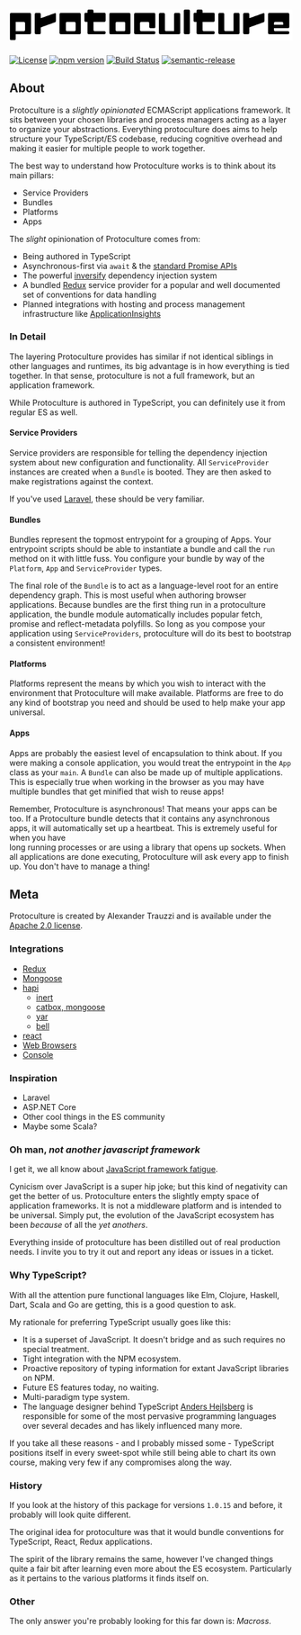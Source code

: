 # ![protoculture](protoculture.png)

[![License](https://img.shields.io/badge/License-Apache%202.0-blue.svg)](https://opensource.org/licenses/Apache-2.0)
[![npm version](https://badge.fury.io/js/protoculture.svg)](https://badge.fury.io/js/protoculture)
[![Build Status](https://travis-ci.org/atrauzzi/protoculture.svg?branch=master)](https://travis-ci.org/atrauzzi/protoculture) 
[![semantic-release](https://img.shields.io/badge/%20%20%F0%9F%93%A6%F0%9F%9A%80-semantic--release-e10079.svg)](https://github.com/semantic-release/semantic-release)

## About
Protoculture is a _slightly opinionated_ ECMAScript applications framework.  It sits between your chosen libraries and process managers acting as a layer to organize your abstractions.
Everything protoculture does aims to help structure your TypeScript/ES codebase, reducing cognitive overhead and making it easier for multiple people to work together.

The best way to understand how Protoculture works is to think about its main pillars:

 - Service Providers
 - Bundles
 - Platforms
 - Apps
 
The _slight_ opinionation of Protoculture comes from:

 - Being authored in TypeScript
 - Asynchronous-first via `await` & the [standard Promise APIs](https://developer.mozilla.org/en/docs/Web/JavaScript/Reference/Global_Objects/Promise)
 - The powerful [inversify](http://inversify.io) dependency injection system
 - A bundled [Redux](http://redux.js.org) service provider for a popular and well documented set of conventions for data handling
 - Planned integrations with hosting and process management infrastructure like [ApplicationInsights](https://github.com/Microsoft/ApplicationInsights-node.js)

### In Detail
The layering Protoculture provides has similar if not identical siblings in other languages and runtimes, 
its big advantage is in how everything is tied together.  In that sense, protoculture is not a full framework, but an 
application framework.

While Protoculture is authored in TypeScript, you can definitely use it from regular ES as well.

#### Service Providers
Service providers are responsible for telling the dependency injection system about new configuration and functionality. All
`ServiceProvider` instances are created when a `Bundle` is booted.  They are then asked to make registrations against the context.

If you've used [Laravel](http://laravel.com), these should be very familiar.

#### Bundles
Bundles represent the topmost entrypoint for a grouping of Apps.  Your entrypoint scripts should be able to instantiate 
a bundle and call the `run` method on it with little fuss.  You configure your bundle by way of the `Platform`, `App` 
and `ServiceProvider` types.

The final role of the `Bundle` is to act as a language-level root for an entire dependency graph.  This is most 
useful when authoring browser applications.
Because bundles are the first thing run in a protoculture application, the bundle module automatically includes 
popular fetch, promise and reflect-metadata polyfills.  So long as you compose your application using `ServiceProviders`, 
protoculture will do its best to bootstrap a consistent environment!

#### Platforms
Platforms represent the means by which you wish to interact with the environment that Protoculture will make available.
Platforms are free to do any kind of bootstrap you need and should be used to help make your app universal. 

#### Apps
Apps are probably the easiest level of encapsulation to think about.  If you were making a console application, you 
would treat the entrypoint in the `App` class as your `main`.  A `Bundle` can also be made up of multiple applications.  
This is especially true when working in the browser as you may have multiple bundles that get minified that wish to reuse apps!

Remember, Protoculture is asynchronous!  That means your apps can be too.  If a Protoculture bundle detects that it 
contains any asynchronous apps, it will automatically set up a heartbeat.  This is extremely useful for when you have  
long running processes or are using a library that opens up sockets.  When all applications are done executing, Protoculture 
will ask every app to finish up.  You don't have to manage a thing!

## Meta

Protoculture is created by Alexander Trauzzi and is available under the [Apache 2.0 license](https://www.apache.org/licenses/LICENSE-2.0.html).

### Integrations

 - [Redux](src/Redux)
 - [Mongoose](https://github.com/atrauzzi/protoculture-mongoose)
 - [hapi](https://github.com/atrauzzi/protoculture-hapi)
   - [inert](https://github.com/atrauzzi/protoculture-hapi/blob/master/src/InertServiceProvider.ts)
   - [catbox, mongoose](https://github.com/atrauzzi/protoculture-hapi-mongoose)
   - [yar](https://github.com/atrauzzi/protoculture-hapi/blob/master/src/YarServiceProvider.ts)
   - [bell](https://github.com/atrauzzi/protoculture-hapi/blob/master/src/BellServiceProvider.ts)
 - [react](https://github.com/atrauzzi/protoculture-react)
 - [Web Browsers](src/Web)
 - [Console](src/Console)

### Inspiration

 - Laravel
 - ASP.NET Core
 - Other cool things in the ES community
 - Maybe some Scala?

### Oh man, _not another javascript framework_

I get it, we all know about [JavaScript framework fatigue](http://www.commitstrip.com/wp-content/uploads/2015/09/Strip-Prendre-le-train-en-marche-650-finalenglish1.jpg).

Cynicism over JavaScript is a super hip joke; but this kind of negativity can get the better of us. Protoculture 
enters the slightly empty space of application frameworks.  It is not a middleware platform and is intended 
to be universal.  Simply put, the evolution of the JavaScript ecosystem has been _because_ of all the _yet anothers_.

Everything inside of protoculture has been distilled out of real production needs. I invite you to try it out and 
report any ideas or issues in a ticket.

### Why TypeScript?

With all the attention pure functional languages like Elm, Clojure, Haskell, Dart, Scala and Go are getting, this is a good question to ask.

My rationale for preferring TypeScript usually goes like this:

 - It is a superset of JavaScript. It doesn't bridge and as such requires no special treatment.
 - Tight integration with the NPM ecosystem.
 - Proactive repository of typing information for extant JavaScript libraries on NPM.
 - Future ES features today, no waiting.
 - Multi-paradigm type system.
 - The language designer behind TypeScript [Anders Hejlsberg](https://en.wikipedia.org/wiki/Anders_Hejlsberg) is responsible for some of the most pervasive programming languages over several decades and has likely influenced many more.
  
 If you take all these reasons - and I probably missed some - TypeScript positions itself in every sweet-spot while still being able to chart its own course, making very few if any compromises along the way.

### History

If you look at the history of this package for versions `1.0.15` and before, it probably will look quite different.

The original idea for protoculture was that it would bundle conventions for TypeScript, React, Redux applications.

The spirit of the library remains the same, however I've changed things quite a fair bit after learning even more 
about the ES ecosystem.  Particularly as it pertains to the various platforms it finds itself on.

### Other
The only answer you're probably looking for this far down is: _Macross_.